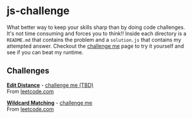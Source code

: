 # js-challenge

What better way to keep your skills sharp than by doing code challenges. It's not time consuming and forces you to think!! Inside each directory is a `README.md` that contains the problem and a `solution.js` that contains my attempted answer. Checkout the [challenge me](https://tokafew420.github.io/js-challenge/) page to try it yourself and see if you can beat my runtime.

## Challenges

[**Edit Distance**](https://github.com/tokafew420/js-challenge/tree/master/edit-distance) - [challenge me (TBD)](https://tokafew420.github.io/js-challenge/edit-distance)  
From [leetcode.com](https://leetcode.com/problems/edit-distance/description/)

[**Wildcard Matching**](https://github.com/tokafew420/js-challenge/tree/master/widlcard-matching) - [challenge me](https://tokafew420.github.io/js-challenge/wildcard-matching)  
From [leetcode.com](https://leetcode.com/problems/wildcard-matching/description/)
